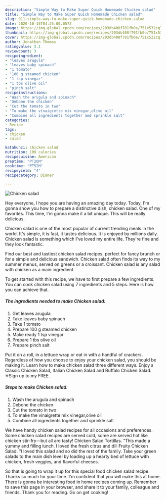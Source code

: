 ```yaml
---
description: "Simple Way to Make Super Quick Homemade Chicken salad"
title: "Simple Way to Make Super Quick Homemade Chicken salad"
slug: 911-simple-way-to-make-super-quick-homemade-chicken-salad
date: 2020-10-15T04:25:00.057Z
image: https://img-global.cpcdn.com/recipes/203db408f701fb0e/751x532cq70/chicken-salad-recipe-main-photo.jpg
thumbnail: https://img-global.cpcdn.com/recipes/203db408f701fb0e/751x532cq70/chicken-salad-recipe-main-photo.jpg
cover: https://img-global.cpcdn.com/recipes/203db408f701fb0e/751x532cq70/chicken-salad-recipe-main-photo.jpg
author: Jonathan Thomas
ratingvalue: 3.1
reviewcount: 3
recipeingredient:
- "leaves arugula"
- "leaves baby spinach"
- "1 tomato"
- "100 g steamed chicken"
- "1 tsp vinegar"
- "1 tbs olive oil"
- "pinch salt"
recipeinstructions:
- "Wash the arugula and spinach"
- "Debone the chicken"
- "Cut the tomato in two"
- "To make the vinaigrette mix vinegar,olive oil"
- "Combine all ingredients together and sprinkle salt"
categories:
- Recipe
tags:
- chicken
- salad

katakunci: chicken salad 
nutrition: 199 calories
recipecuisine: American
preptime: "PT26M"
cooktime: "PT52M"
recipeyield: "4"
recipecategory: Dinner

---
```



![Chicken salad](https://img-global.cpcdn.com/recipes/203db408f701fb0e/751x532cq70/chicken-salad-recipe-main-photo.jpg)

Hey everyone, I hope you are having an amazing day today. Today, I'm gonna show you how to prepare a distinctive dish, chicken salad. One of my favorites. This time, I'm gonna make it a bit unique. This will be really delicious.

Chicken salad is one of the most popular of current trending meals in the world. It's simple, it is fast, it tastes delicious. It is enjoyed by millions daily. Chicken salad is something which I've loved my entire life. They're fine and they look fantastic.

Find our best and tastiest chicken salad recipes, perfect for fancy brunch or for a simple and delicious sandwich. Chicken salad often finds its way to my summer menus, served on greens or a croissant. Chicken salad is any salad with chicken as a main ingredient.


To get started with this recipe, we have to first prepare a few ingredients. You can cook chicken salad using 7 ingredients and 5 steps. Here is how you can achieve that.

<!--inarticleads1-->

##### The ingredients needed to make Chicken salad:

1. Get leaves arugula
1. Take leaves baby spinach
1. Take 1 tomato
1. Prepare 100 g steamed chicken
1. Make ready 1 tsp vinegar
1. Prepare 1 tbs olive oil
1. Prepare pinch salt


Put it on a roll, in a lettuce wrap or eat in with a handful of crackers. Regardless of how you choose to enjoy your chicken salad, you should be making it. Learn how to make chicken salad three different ways. Enjoy a Classic Chicken Salad, Italian Chicken Salad and Buffalo Chicken Salad. ✳︎Sign up to my FREE. 

<!--inarticleads2-->

##### Steps to make Chicken salad:

1. Wash the arugula and spinach
1. Debone the chicken
1. Cut the tomato in two
1. To make the vinaigrette mix vinegar,olive oil
1. Combine all ingredients together and sprinkle salt


We have handy chicken salad recipes for all occasions and preferences. Some chicken salad recipes are served cold, some are served hot like chicken stir-fry—but all are tasty! Chicken Salad Tortillas. &#34;This made a yummy and filling lunch. I loved the fresh citrus and dill Fruity Chicken Salad. &#34;I loved this salad and so did the rest of the family. Take your green salads to the main dish level by loading up a hearty bed of lettuce with chicken, fresh veggies, and flavorful cheeses. 

So that is going to wrap it up for this special food chicken salad recipe. Thanks so much for your time. I'm confident that you will make this at home. There is gonna be interesting food in home recipes coming up. Remember to save this page in your browser, and share it to your family, colleague and friends. Thank you for reading. Go on get cooking!
